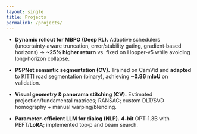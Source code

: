 ```yaml
---
layout: single
title: Projects
permalink: /projects/
---
```


- **Dynamic rollout for MBPO (Deep RL).** Adaptive schedulers (uncertainty‑aware truncation, error/stability gating, gradient‑based horizons) → **~25% higher return** vs. fixed on Hopper‑v5 while avoiding long‑horizon collapse.

- **PSPNet semantic segmentation (CV).** Trained on CamVid and **adapted** to KITTI road segmentation (binary), achieving **~0.86 mIoU** on validation.

- **Visual geometry & panorama stitching (CV).** Estimated projection/fundamental matrices; RANSAC; custom DLT/SVD homography + manual warping/blending.

- **Parameter‑efficient LLM for dialog (NLP).** **4‑bit** OPT‑1.3B with PEFT/**LoRA**; implemented top‑p and beam search.
